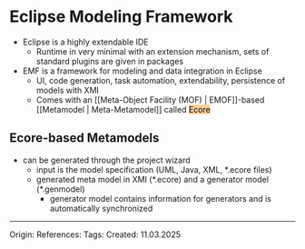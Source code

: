 # Eclipse Modeling Framework

- Eclipse is a highly extendable IDE
	- Runtime in very minimal with an extension mechanism, sets of standard plugins are given in packages
- EMF is a framework for modeling and data integration in Eclipse
	- UI, code generation, task automation, extendability, persistence of models with XMI
	- Comes with an [[Meta-Object Facility (MOF) | EMOF]]-based [[Metamodel | Meta-Metamodel]] called <mark style="background: #FFB86CA6;">Ecore</mark>

## Ecore-based Metamodels

- can be generated through the project wizard
	- input is the model specification (UML, Java, XML, \*.ecore files)
	- generated meta model in XMI (\*.ecore) and a generator model (\*.genmodel)
		- generator model contains information for generators and is automatically synchronized 

---

Origin: 
References: 
Tags: 
Created: 11.03.2025

